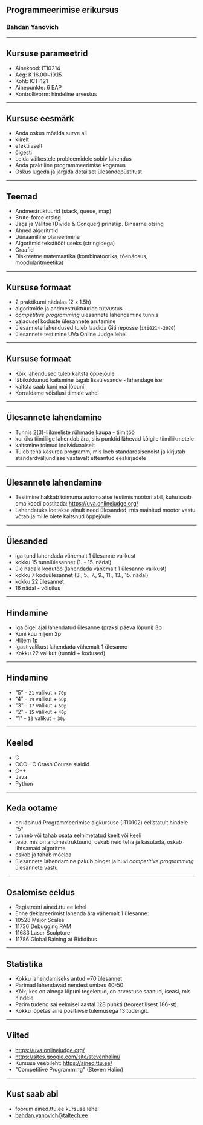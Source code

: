## Programmeerimise erikursus

### Bahdan Yanovich

---

## Kursuse parameetrid

- Ainekood: ITI0214
- Aeg: K 16.00~19.15
- Koht: ICT-121
- Ainepunkte: 6 EAP
- Kontrollivorm: hindeline arvestus

---

## Kursuse eesmärk

- Anda oskus mõelda surve all
 - kiirelt
 - efektiivselt
 - õigesti
- Leida väikestele probleemidele sobiv lahendus
- Anda praktiline programmeerimise kogemus
- Oskus lugeda ja järgida detailset ülesandepüstitust

---

## Teemad

- Andmestruktuurid (stack, queue, map)
- Brute-force otsing
- Jaga ja Valitse (Divide & Conquer) prinstiip. Binaarne otsing
- Ahned algoritmid
- Dünaamiline planeerimine
- Algoritmid tekstitöötluseks (stringidega)
- Graafid
- Diskreetne matemaatika (kombinatoorika, tõenäosus, moodularitmeetika)

---

## Kursuse formaat

- 2 praktikumi nädalas (2 x 1.5h)
 - algoritmide ja andmestruktuuride tutvustus
 - _competitive programming_ ülesannete lahendamine tunnis
 - vajadusel koduste ülesannete arutamine
 - ülesannete lahendused tuleb laadida Giti reposse (`iti0214-2020`)
 - ülesannete testimine UVa Online Judge lehel
 
---

## Kursuse formaat

 - Kõik lahendused tuleb kaitsta õppejõule
  - läbikukkunud kaitsmine tagab lisaülesande - lahendage ise
  - kaitsta saab kuni mai lõpuni
 - Korraldame võistlusi tiimide vahel

---

## Ülesannete lahendamine

- Tunnis 2(3)-liikmeliste rühmade kaupa - tiimitöö
 - kui üks tiimiliige lahendab ära, siis punktid lähevad kõigile tiimiliikmetele
 - kaitsmine toimud individuaalselt
- Tuleb teha käsurea programm, mis loeb standardsisendist ja kirjutab standardväljundisse vastavalt etteantud eeskirjadele

---

## Ülesannete lahendamine

- Testimine hakkab toimuma automaatse testimismootori abil, kuhu saab oma koodi postitada: https://uva.onlinejudge.org/
- Lahendatuks loetakse ainult need ülesanded, mis mainitud mootor vastu võtab ja mille olete kaitsnud õppejõule

---

## Ülesanded

- iga tund lahendada vähemalt 1 ülesanne valikust
 - kokku 15 tunniülesannet (1. - 15. nädal)
- üle nädala kodutöö (lahendada vähemalt 1 ülesanne valikust)
 - kokku 7 koduülesannet (3., 5., 7., 9., 11., 13., 15. nädal)
- kokku 22 ülesannet
- 16 nädal - võistlus

---

## Hindamine

- Iga õigel ajal lahendatud ülesanne (praksi päeva lõpuni) 3p
- Kuni kuu hiljem 2p
- Hiljem 1p
- Igast valikust lahendada vähemalt 1 ülesanne
- Kokku 22 valikut (tunnid + kodused)

---

## Hindamine

- "5" - `21` valikut + `70p`
- "4" - `19` valikut + `60p`
- "3" - `17` valikut + `50p`
- "2" - `15` valikut + `40p`
- "1" - `13` valikut + `30p`

---

## Keeled

- C
 - CCC - C Crash Course slaidid
- C++
- Java
- Python

---

## Keda ootame

- on läbinud Programmeerimise algkursuse (ITI0102) eelistatult hindele "5"
- tunneb või tahab osata eelnimetatud keelt või keeli
- teab, mis on andmestruktuurid, oskab neid teha ja kasutada, oskab lihtsamaid algoritme
- oskab ja tahab mõelda
- ülesannete lahendamine pakub pinget ja huvi _competitive programming_ ülesannete vastu

---

## Osalemise eeldus

- Registreeri ained.ttu.ee lehel
- Enne deklareerimist lahenda ära vähemalt 1 ülesanne:
 - 10528 Major Scales
 - 11736 Debugging RAM
 - 11683 Laser Sculpture
 - 11786 Global Raining at Bididibus

---

## Statistika

- Kokku lahendamiseks antud ~70 ülesannet
- Parimad lahendavad nendest umbes 40-50
- Kõik, kes on ainega lõpuni tegelenud, on arvestuse saanud, iseasi, mis hindele
- Parim tudeng sai eelmisel aastal 128 punkti (teoreetilisest 186-st).
- Kokku lõpetas aine positiivse tulemusega 13 tudengit.

---

## Viited

- https://uva.onlinejudge.org/
- https://sites.google.com/site/stevenhalim/
- Kursuse veebileht: https://ained.ttu.ee/
- "Competitive Programming" (Steven Halim)

---

## Kust saab abi

- foorum ained.ttu.ee kursuse lehel
- bahdan.yanovich@taltech.ee


